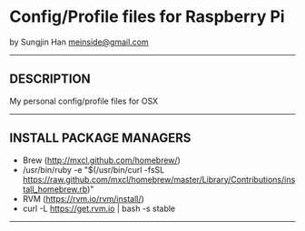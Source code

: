 # Config/Profile files for Raspberry Pi #
by Sungjin Han <meinside@gmail.com>

----

## DESCRIPTION ##

My personal config/profile files for OSX

----

## INSTALL PACKAGE MANAGERS ##

* Brew (http://mxcl.github.com/homebrew/) 
 * /usr/bin/ruby -e "$(/usr/bin/curl -fsSL https://raw.github.com/mxcl/homebrew/master/Library/Contributions/install_homebrew.rb)"
* RVM (https://rvm.io/rvm/install/)
 * curl -L https://get.rvm.io | bash -s stable

----
